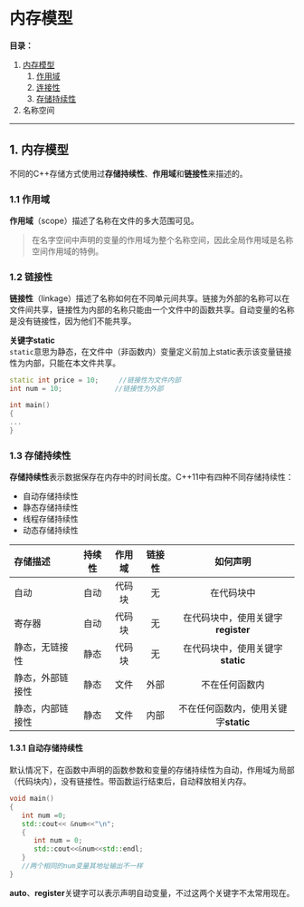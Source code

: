 # 内存模型

**目录：**
1. [内存模型](#mem)
   1. [作用域](#scope)
   2. [连接性](#linkage)
   3. [存储持续性](#continuable)
2. 名称空间

--------------

<a id="mem"></a>
## 1. 内存模型
不同的C++存储方式使用过**存储持续性**、**作用域**和**链接性**来描述的。

<a id="scope"></a>
### 1.1 作用域 
**作用域**（scope）描述了名称在文件的多大范围可见。  
> 在名字空间中声明的变量的作用域为整个名称空间，因此全局作用域是名称空间作用域的特例。


<a id="linkage"></a>
### 1.2 链接性 
**链接性**（linkage）描述了名称如何在不同单元间共享。链接为外部的名称可以在文件间共享，链接性为内部的名称只能由一个文件中的函数共享。自动变量的名称是没有链接性，因为他们不能共享。  

**关键字static**  
`static`意思为静态，在文件中（非函数内）变量定义前加上static表示该变量链接性为内部，只能在本文件共享。
```C++
static int price = 10;     //链接性为文件内部
int num = 10;             //链接性为外部

int main()
{
...
}
```

<a id="continuable"></a>
### 1.3 存储持续性
**存储持续性**表示数据保存在内存中的时间长度。C++11中有四种不同存储持续性：
- 自动存储持续性
- 静态存储持续性
- 线程存储持续性
- 动态存储持续性  

|    存储描述     | 持续性  |  作用域   |链接性   | 如何声明 |  
| :----          |:----:   | :-----:  | :-----: | :-----: | 
|自动            | 自动     | 代码块   |   无    | 在代码块中|  
|寄存器          | 自动     | 代码块   |   无    | 在代码块中，使用关键字**register**|  
|静态，无链接性   | 静态     | 代码块   |   无    | 在代码块中，使用关键字**static** |  
|静态，外部链接性 | 静态     |  文件    |   外部  | 不在任何函数内|  
|静态，内部链接性 | 静态     |  文件    |   内部  | 不在任何函数内，使用关键字**static** | 
#### 1.3.1 自动存储持续性
默认情况下，在函数中声明的函数参数和变量的存储持续性为自动，作用域为局部（代码块内），没有链接性。带函数运行结束后，自动释放相关内存。
``` C++
void main()
{
   int num =0;
   std::cout<< &num<<"\n";
   {
      int num = 0;
      std::cout<<&num<<std::endl;
   }
   //两个相同的num变量其地址输出不一样
}

```
**auto**、**register**关键字可以表示声明自动变量，不过这两个关键字不太常用现在。
